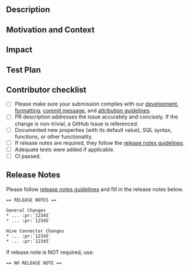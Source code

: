 ## Description
<!---Describe your changes in detail-->

## Motivation and Context
<!---Why is this change required? What problem does it solve?-->
<!---If it fixes an open issue, please link to the issue here.-->

## Impact
<!---Describe any public API or user-facing feature change or any performance impact-->

## Test Plan
<!---Please fill in how you tested your change-->

## Contributor checklist

- [ ] Please make sure your submission complies with our [development](https://github.com/prestodb/presto/wiki/Presto-Development-Guidelines#development), [formatting](https://github.com/prestodb/presto/wiki/Presto-Development-Guidelines#formatting), [commit message](https://github.com/prestodb/presto/wiki/Review-and-Commit-guidelines#commit-formatting-and-pull-requests), and [attribution guidelines](https://github.com/prestodb/presto/wiki/Review-and-Commit-guidelines#attribution).
- [ ] PR description addresses the issue accurately and concisely.  If the change is non-trivial, a GitHub Issue is referenced.
- [ ] Documented new properties (with its default value), SQL syntax, functions, or other functionality.
- [ ] If release notes are required, they follow the [release notes guidelines](https://github.com/prestodb/presto/wiki/Release-Notes-Guidelines).
- [ ] Adequate tests were added if applicable.
- [ ] CI passed.

## Release Notes
Please follow [release notes guidelines](https://github.com/prestodb/presto/wiki/Release-Notes-Guidelines) and fill in the release notes below.

```
== RELEASE NOTES ==

General Changes
* ... :pr:`12345`
* ... :pr:`12345`

Hive Connector Changes
* ... :pr:`12345`
* ... :pr:`12345`
```

If release note is NOT required, use:

```
== NO RELEASE NOTE ==
```


